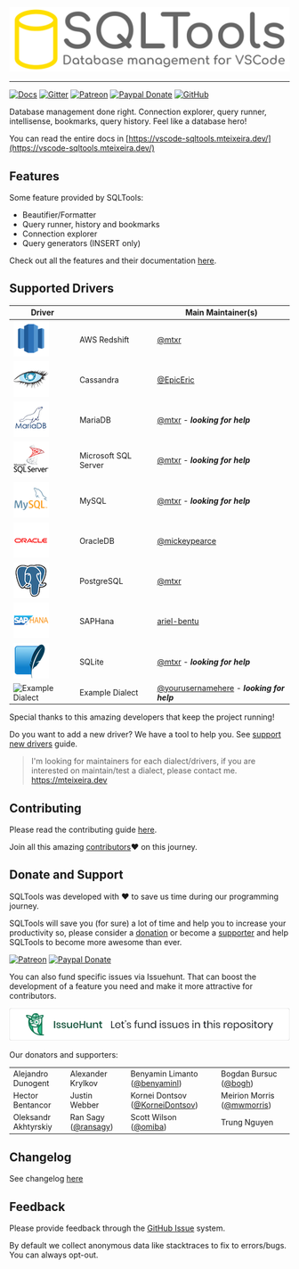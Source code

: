<center>
<p align="center">
  <img src="https://raw.githubusercontent.com/mtxr/vscode-sqltools/master/static/header-hero.svg?sanitize=true" />
</p>
</center>

<hr />

[![Docs](https://img.shields.io/badge/docs-here-blueviolet?style=flat-square)](https://vscode-sqltools.mteixeira.dev)
[![Gitter](https://img.shields.io/gitter/room/mtxr/vscode-sqltools.svg?style=flat-square)](https://gitter.im/vscode-sqltools)
[![Patreon](https://img.shields.io/badge/patreon-support-blue.svg?style=flat-square)](https://www.patreon.com/mteixeira)
[![Paypal Donate](https://img.shields.io/badge/paypal-donate-blue.svg?style=flat-square)](https://www.paypal.com/cgi-bin/webscr?cmd=_s-xclick&hosted_button_id=RSMB6DGK238V8)
[![GitHub](https://img.shields.io/github/license/mtxr/vscode-sqltools?style=flat-square)](https://github.com/mtxr/vscode-sqltools/blob/master/LICENSE.md)

Database management done right. Connection explorer, query runner, intellisense, bookmarks, query history. Feel like a database hero!

You can read the entire docs in [https://vscode-sqltools.mteixeira.dev/](https://vscode-sqltools.mteixeira.dev/)

## Features

Some feature provided by SQLTools:

* Beautifier/Formatter
* Query runner, history and bookmarks
* Connection explorer
* Query generators (INSERT only)

Check out all the features and their documentation [here](http://vscode-sqltools.mteixeira.dev/features).

## Supported Drivers

|Driver||Main Maintainer(s)|
|-|-|-|
|![AWS Redshift](https://raw.githubusercontent.com/mtxr/vscode-sqltools/master/packages/ui/screens/Settings/icons/redshift.png)|AWS Redshift|[@mtxr](https://github.com/mtxr)|
|![Cassandra](https://raw.githubusercontent.com/mtxr/vscode-sqltools/master/packages/ui/screens/Settings/icons/cassandra.png)|Cassandra|[@EpicEric](https://github.com/EpicEric)|
|![MariaDB](https://raw.githubusercontent.com/mtxr/vscode-sqltools/master/packages/ui/screens/Settings/icons/mariadb.png)|MariaDB|[@mtxr](https://github.com/mtxr) - ***looking for help***|
|![MSSQL](https://raw.githubusercontent.com/mtxr/vscode-sqltools/master/packages/ui/screens/Settings/icons/mssql.png)|Microsoft SQL Server|[@mtxr](https://github.com/mtxr) - ***looking for help***|
|![MySQL](https://raw.githubusercontent.com/mtxr/vscode-sqltools/master/packages/ui/screens/Settings/icons/mysql.png)|MySQL|[@mtxr](https://github.com/mtxr) - ***looking for help***|
|![OracleDB](https://raw.githubusercontent.com/mtxr/vscode-sqltools/master/packages/ui/screens/Settings/icons/oracle.png)|OracleDB|[@mickeypearce](https://github.com/mickeypearce)|
|![PostgreSQL](https://raw.githubusercontent.com/mtxr/vscode-sqltools/master/packages/ui/screens/Settings/icons/postgresql.png)|PostgreSQL|[@mtxr](https://github.com/mtxr)|
|![SAPHana](https://raw.githubusercontent.com/mtxr/vscode-sqltools/master/packages/ui/screens/Settings/icons/sap_hana.png)|SAPHana|[ariel-bentu](https://github.com/ariel-bentu)|
|![SQLite](https://raw.githubusercontent.com/mtxr/vscode-sqltools/master/packages/ui/screens/Settings/icons/sqlite.png)|SQLite|[@mtxr](https://github.com/mtxr) - ***looking for help***|
|![Example Dialect](https://raw.githubusercontent.com/mtxr/vscode-sqltools/master/packages/ui/screens/Settings/icons/example_dialect.png)|Example Dialect|[@yourusernamehere](https://github.com/yourusernamehere) - ***looking for help***|


Special thanks to this amazing developers that keep the project running!

Do you want to add a new driver? We have a tool to help you. See [support new drivers](https://vscode-sqltools.mteixeira.dev/contributing/support-new-drivers) guide.


> I'm looking for maintainers for each dialect/drivers, if you are interested on maintain/test a dialect, please contact me. https://mteixeira.dev

## Contributing

Please read the contributing guide [here](https://vscode-sqltools.mteixeira.dev/contributing).

Join all this amazing [contributors](https://github.com/mtxr/vscode-sqltools/graphs/contributors)❤️ on this journey.


## Donate and Support

SQLTools was developed with ♥ to save us time during our programming journey.

SQLTools will save you (for sure) a lot of time and help you to increase your productivity so, please consider a [donation](https://www.paypal.com/cgi-bin/webscr?cmd=_s-xclick&hosted_button_id=RSMB6DGK238V8) or become a [supporter](https://www.patreon.com/mteixeira) and help SQLTools to become more awesome than ever.


[![Patreon](https://img.shields.io/badge/patreon-support-blue.svg?style=for-the-badge&logo=patreon)](https://www.patreon.com/mteixeira)
[![Paypal Donate](https://img.shields.io/badge/paypal-donate-blue.svg?style=for-the-badge&logo=paypal)](https://www.paypal.com/cgi-bin/webscr?cmd=_s-xclick&hosted_button_id=RSMB6DGK238V8)

You can also fund specific issues via Issuehunt. That can boost the development of a feature you need and make it more attractive for contributors.

[![Issuehunt](https://github.com/BoostIO/issuehunt-materials/raw/master/v1/issuehunt-button-v1.svg?sanitize=true)](https://issuehunt.io/r/mtxr/vscode-sqltools)

Our donators and supporters:
<table>
  <tbody>
  <tr>
    <td>Alejandro Dunogent</td>
    <td>Alexander Krylkov</td>
    <td>Benyamin Limanto (<a href="https://github.com/benyaminl)">@benyaminl</a>)</td>
    <td>Bogdan Bursuc (<a href="https://github.com/bogh)">@bogh</a>)</td>
  </tr>
  <tr>
    <td>Hector Bentancor</td>
    <td>Justin Webber</td>
    <td>Kornei Dontsov (<a href="https://github.com/KorneiDontsov)">@KorneiDontsov</a>)</td>
    <td>Meirion Morris (<a href="https://github.com/mwmorris)">@mwmorris</a>)</td>
  </tr>
  <tr>
    <td>Oleksandr Akhtyrskiy</td>
    <td>Ran Sagy (<a href="https://github.com/ransagy)">@ransagy</a>)</td>
    <td>Scott Wilson (<a href="https://github.com/omiba)">@omiba</a>)</td>
    <td>Trung Nguyen</td>
  </tr>
  </tbody>
</table>


## Changelog

See changelog [here](https://vscode-sqltools.mteixeira.dev/changelog)

## Feedback

Please provide feedback through the [GitHub Issue](https://github.com/mtxr/vscode-sqltools/issues) system.

By default we collect anonymous data like stacktraces to fix to errors/bugs. You can always opt-out.
